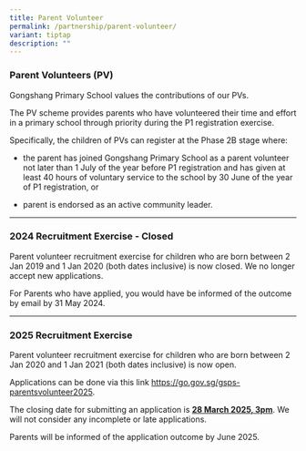 ```yaml
---
title: Parent Volunteer
permalink: /partnership/parent-volunteer/
variant: tiptap
description: ""
---
```

<h3><strong>Parent Volunteers (PV)</strong></h3>
<p>Gongshang Primary School values the contributions of our PVs.</p>
<p>The PV scheme provides parents who have volunteered their time and effort
in a primary school through priority during the P1 registration exercise.</p>
<p>Specifically, the children of PVs can register at the Phase 2B stage where:</p>
<ul data-tight="true" class="tight">
<li>
<p>the parent has joined Gongshang Primary School as a parent volunteer not
later than 1 July of the year before P1 registration and has given at least
40 hours of voluntary service to the school by 30 June of the year of P1
registration, or</p>
</li>
<li>
<p>parent is endorsed as an active community leader.</p>
</li>
</ul>
<hr>
<h3><strong>2024 Recruitment Exercise - Closed</strong></h3>
<p>Parent volunteer recruitment exercise for children who are born between
2 Jan 2019 and 1 Jan 2020 (both dates inclusive) is now closed. We no longer
accept new applications.</p>
<p>For Parents who have applied, you would have be informed of the outcome
by email by 31 May 2024.</p>
<hr>
<h3><strong>2025 Recruitment Exercise</strong></h3>
<p>Parent volunteer recruitment exercise for children who are born between
2 Jan 2020 and 1 Jan 2021 (both dates inclusive) is now open.</p>
<p>Applications can be done via this link <a href="https://go.gov.sg/gsps-parentsvolunteer2025" rel="noopener noreferrer nofollow" target="_blank">https://go.gov.sg/gsps-parentsvolunteer2025</a>.</p>
<p>The closing date for submitting an application is <strong><u>28 March 2025, 3pm</u></strong>.
We will not consider any incomplete or late applications.</p>
<p>Parents will be informed of the application outcome by June 2025.</p>
<p></p>